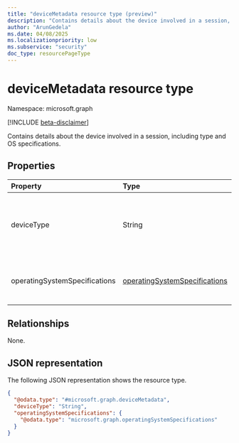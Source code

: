 ```yaml
---
title: "deviceMetadata resource type (preview)"
description: "Contains details about the device involved in a session, including type and OS specifications."
author: "ArunGedela"
ms.date: 04/08/2025
ms.localizationpriority: low
ms.subservice: "security"
doc_type: resourcePageType
---
```


# deviceMetadata resource type

Namespace: microsoft.graph

[!INCLUDE [beta-disclaimer](../../includes/beta-disclaimer.md)]

Contains details about the device involved in a session, including type and OS specifications.

## Properties

| Property                    | Type                                                                                                               | Description                                       |
| :-------------------------- | :----------------------------------------------------------------------------------------------------------------- | :------------------------------------------------ |
| deviceType                  | String                                                                                                             | The general type of the device (for example, "Managed", "Unmanaged", "Unknown"). |
| operatingSystemSpecifications | [operatingSystemSpecifications](../resources/operatingsystemspecifications.md) | Details about the operating system platform and version. |

## Relationships

None.

## JSON representation

The following JSON representation shows the resource type.
<!-- {
  "blockType": "resource",
  "@odata.type": "microsoft.graph.deviceMetadata",
  "openType": false
}-->
``` json
{
  "@odata.type": "#microsoft.graph.deviceMetadata",
  "deviceType": "String",
  "operatingSystemSpecifications": {
    "@odata.type": "microsoft.graph.operatingSystemSpecifications"
  }
}
```
